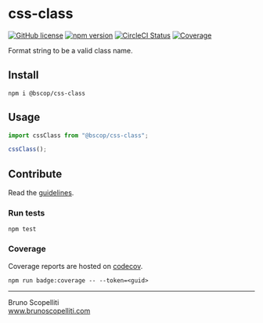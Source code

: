 # css-class

[![GitHub license](https://img.shields.io/badge/license-MIT-blue.svg)](https://github.com/brunoscopelliti/css-class/blob/main/LICENSE)
[![npm version](https://img.shields.io/npm/v/@bscop/css-class.svg?style=flat)](https://www.npmjs.com/package/@bscop/css-class)
[![CircleCI Status](https://circleci.com/gh/brunoscopelliti/css-class.svg?style=shield&circle-token=:circle-token)](https://circleci.com/gh/brunoscopelliti/css-class)
[![Coverage](https://img.shields.io/codecov/c/github/brunoscopelliti/css-class)](https://app.codecov.io/gh/brunoscopelliti/css-class/)

Format string to be a valid class name.

## Install

```
npm i @bscop/css-class
```

## Usage

```js
import cssClass from "@bscop/css-class";

cssClass();
```

## Contribute

Read the [guidelines](./CONTRIBUTING.md).

### Run tests

```
npm test
```

### Coverage

Coverage reports are hosted on [codecov](https://codecov.io/).

```
npm run badge:coverage -- --token=<guid>
```

---

Bruno Scopelliti\
www.brunoscopelliti.com

